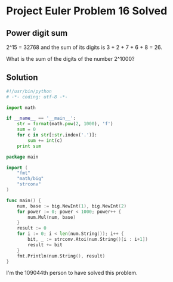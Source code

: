 # Project Euler Problem 16 Solved


Power digit sum
---------------

2^15 = 32768 and the sum of its digits is 3 + 2 + 7 + 6 + 8 = 26.

What is the sum of the digits of the number 2^1000?

Solution
--------

```python
#!/usr/bin/python
# -*- coding: utf-8 -*-

import math

if __name__ == '__main__':
    str = format(math.pow(2, 1000), 'f')
    sum = 0
    for c in str[:str.index('.')]:
        sum += int(c)
    print sum
```

```go
package main

import (
    "fmt"
    "math/big"
    "strconv"
)

func main() {
    num, base := big.NewInt(1), big.NewInt(2)
    for power := 0; power < 1000; power++ {
        num.Mul(num, base)
    }
    result := 0
    for i := 0; i < len(num.String()); i++ {
        bit, _ := strconv.Atoi(num.String()[i : i+1])
        result += bit
    }
    fmt.Println(num.String(), result)
}
```

I'm the 109044th person to have solved this problem.

